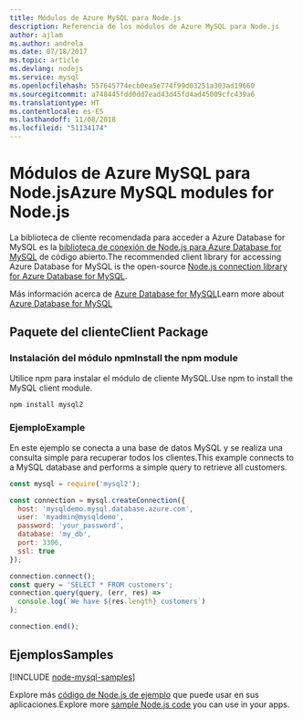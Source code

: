 ```yaml
---
title: Módulos de Azure MySQL para Node.js
description: Referencia de los módulos de Azure MySQL para Node.js
author: ajlam
ms.author: andrela
ms.date: 07/18/2017
ms.topic: article
ms.devlang: nodejs
ms.service: mysql
ms.openlocfilehash: 557645774ecb0ea5e774f99d03251a303ad19660
ms.sourcegitcommit: a748445fdd0dd7ead43d45fd4ad45009cfc439a6
ms.translationtype: HT
ms.contentlocale: es-ES
ms.lasthandoff: 11/08/2018
ms.locfileid: "51134174"
---
```

# <a name="azure-mysql-modules-for-nodejs"></a><span data-ttu-id="9f7a0-103">Módulos de Azure MySQL para Node.js</span><span class="sxs-lookup"><span data-stu-id="9f7a0-103">Azure MySQL modules for Node.js</span></span>

<span data-ttu-id="9f7a0-104">La biblioteca de cliente recomendada para acceder a Azure Database for MySQL es la [biblioteca de conexión de Node.js para Azure Database for MySQL](https://github.com/sidorares/node-mysql2) de código abierto.</span><span class="sxs-lookup"><span data-stu-id="9f7a0-104">The recommended client library for accessing Azure Database for MySQL is the open-source [Node.js connection library for Azure Database for MySQL](https://github.com/sidorares/node-mysql2).</span></span> 

<span data-ttu-id="9f7a0-105">Más información acerca de [Azure Database for MySQL](https://docs.microsoft.com/azure/MySQL/)</span><span class="sxs-lookup"><span data-stu-id="9f7a0-105">Learn more about [Azure Database for MySQL](https://docs.microsoft.com/azure/MySQL/)</span></span>

## <a name="client-package"></a><span data-ttu-id="9f7a0-106">Paquete del cliente</span><span class="sxs-lookup"><span data-stu-id="9f7a0-106">Client Package</span></span>

### <a name="install-the-npm-module"></a><span data-ttu-id="9f7a0-107">Instalación del módulo npm</span><span class="sxs-lookup"><span data-stu-id="9f7a0-107">Install the npm module</span></span>

<span data-ttu-id="9f7a0-108">Utilice npm para instalar el módulo de cliente MySQL.</span><span class="sxs-lookup"><span data-stu-id="9f7a0-108">Use npm to install the MySQL client module.</span></span>

```bash
npm install mysql2
```   

### <a name="example"></a><span data-ttu-id="9f7a0-109">Ejemplo</span><span class="sxs-lookup"><span data-stu-id="9f7a0-109">Example</span></span>

<span data-ttu-id="9f7a0-110">En este ejemplo se conecta a una base de datos MySQL y se realiza una consulta simple para recuperar todos los clientes.</span><span class="sxs-lookup"><span data-stu-id="9f7a0-110">This example connects to a MySQL database and performs a simple query to retrieve all customers.</span></span>

```javascript
const mysql = require('mysql2');

const connection = mysql.createConnection({
  host: 'mysqldemo.mysql.database.azure.com',
  user: 'myadmin@mysqldemo',
  password: 'your_password',
  database: 'my_db',
  port: 3306,
  ssl: true
});

connection.connect();
const query = 'SELECT * FROM customers';
connection.query(query, (err, res) =>
  console.log(`We have ${res.length} customers`)
);

connection.end();
```

## <a name="samples"></a><span data-ttu-id="9f7a0-111">Ejemplos</span><span class="sxs-lookup"><span data-stu-id="9f7a0-111">Samples</span></span>

[!INCLUDE [node-mysql-samples](../docs-ref-conceptual/includes/mysql-samples.md)]

<span data-ttu-id="9f7a0-112">Explore más [código de Node.js de ejemplo](https://azure.microsoft.com/resources/samples/?platform=nodejs) que puede usar en sus aplicaciones.</span><span class="sxs-lookup"><span data-stu-id="9f7a0-112">Explore more [sample Node.js code](https://azure.microsoft.com/resources/samples/?platform=nodejs) you can use in your apps.</span></span>

